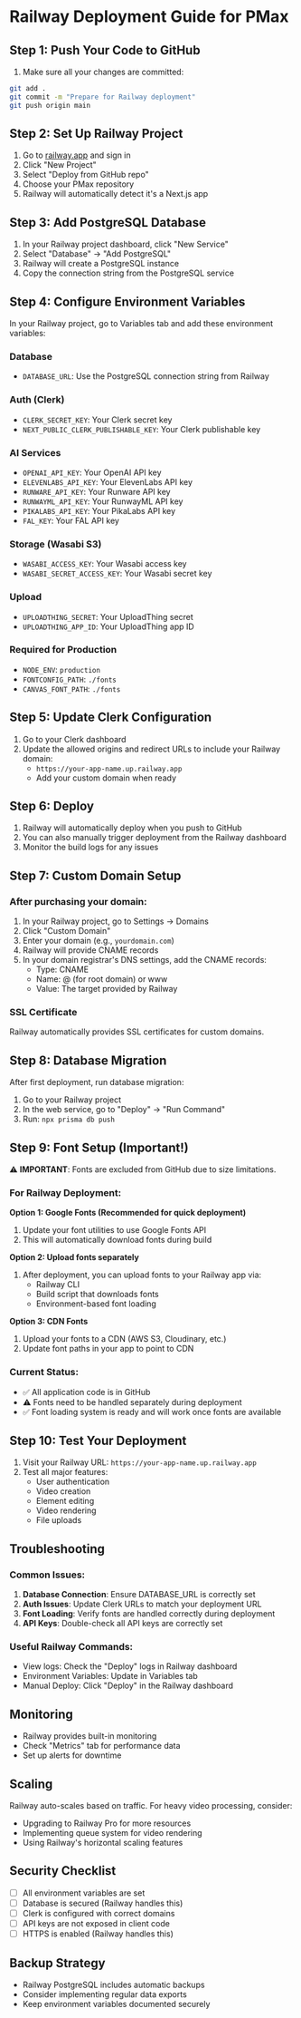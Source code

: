 # Railway Deployment Guide for PMax

## Step 1: Push Your Code to GitHub

1. Make sure all your changes are committed:
```bash
git add .
git commit -m "Prepare for Railway deployment"
git push origin main
```

## Step 2: Set Up Railway Project

1. Go to [railway.app](https://railway.app) and sign in
2. Click "New Project"
3. Select "Deploy from GitHub repo"
4. Choose your PMax repository
5. Railway will automatically detect it's a Next.js app

## Step 3: Add PostgreSQL Database

1. In your Railway project dashboard, click "New Service"
2. Select "Database" → "Add PostgreSQL"
3. Railway will create a PostgreSQL instance
4. Copy the connection string from the PostgreSQL service

## Step 4: Configure Environment Variables

In your Railway project, go to Variables tab and add these environment variables:

### Database
- `DATABASE_URL`: Use the PostgreSQL connection string from Railway

### Auth (Clerk)
- `CLERK_SECRET_KEY`: Your Clerk secret key
- `NEXT_PUBLIC_CLERK_PUBLISHABLE_KEY`: Your Clerk publishable key

### AI Services
- `OPENAI_API_KEY`: Your OpenAI API key
- `ELEVENLABS_API_KEY`: Your ElevenLabs API key
- `RUNWARE_API_KEY`: Your Runware API key
- `RUNWAYML_API_KEY`: Your RunwayML API key
- `PIKALABS_API_KEY`: Your PikaLabs API key
- `FAL_KEY`: Your FAL API key

### Storage (Wasabi S3)
- `WASABI_ACCESS_KEY`: Your Wasabi access key
- `WASABI_SECRET_ACCESS_KEY`: Your Wasabi secret key

### Upload
- `UPLOADTHING_SECRET`: Your UploadThing secret
- `UPLOADTHING_APP_ID`: Your UploadThing app ID

### Required for Production
- `NODE_ENV`: `production`
- `FONTCONFIG_PATH`: `./fonts`
- `CANVAS_FONT_PATH`: `./fonts`

## Step 5: Update Clerk Configuration

1. Go to your Clerk dashboard
2. Update the allowed origins and redirect URLs to include your Railway domain:
   - `https://your-app-name.up.railway.app`
   - Add your custom domain when ready

## Step 6: Deploy

1. Railway will automatically deploy when you push to GitHub
2. You can also manually trigger deployment from the Railway dashboard
3. Monitor the build logs for any issues

## Step 7: Custom Domain Setup

### After purchasing your domain:

1. In your Railway project, go to Settings → Domains
2. Click "Custom Domain" 
3. Enter your domain (e.g., `yourdomain.com`)
4. Railway will provide CNAME records
5. In your domain registrar's DNS settings, add the CNAME records:
   - Type: CNAME
   - Name: @ (for root domain) or www
   - Value: The target provided by Railway

### SSL Certificate
Railway automatically provides SSL certificates for custom domains.

## Step 8: Database Migration

After first deployment, run database migration:
1. Go to your Railway project
2. In the web service, go to "Deploy" → "Run Command"
3. Run: `npx prisma db push`

## Step 9: Font Setup (Important!)

⚠️ **IMPORTANT**: Fonts are excluded from GitHub due to size limitations.

### For Railway Deployment:

**Option 1: Google Fonts (Recommended for quick deployment)**
1. Update your font utilities to use Google Fonts API
2. This will automatically download fonts during build

**Option 2: Upload fonts separately**
1. After deployment, you can upload fonts to your Railway app via:
   - Railway CLI
   - Build script that downloads fonts
   - Environment-based font loading

**Option 3: CDN Fonts**
1. Upload your fonts to a CDN (AWS S3, Cloudinary, etc.)
2. Update font paths in your app to point to CDN

### Current Status:
- ✅ All application code is in GitHub
- ⚠️ Fonts need to be handled separately during deployment
- ✅ Font loading system is ready and will work once fonts are available

## Step 10: Test Your Deployment

1. Visit your Railway URL: `https://your-app-name.up.railway.app`
2. Test all major features:
   - User authentication
   - Video creation
   - Element editing
   - Video rendering
   - File uploads

## Troubleshooting

### Common Issues:

1. **Database Connection**: Ensure DATABASE_URL is correctly set
2. **Auth Issues**: Update Clerk URLs to match your deployment URL
3. **Font Loading**: Verify fonts are handled correctly during deployment
4. **API Keys**: Double-check all API keys are correctly set

### Useful Railway Commands:
- View logs: Check the "Deploy" logs in Railway dashboard
- Environment Variables: Update in Variables tab
- Manual Deploy: Click "Deploy" in the Railway dashboard

## Monitoring

- Railway provides built-in monitoring
- Check "Metrics" tab for performance data
- Set up alerts for downtime

## Scaling

Railway auto-scales based on traffic. For heavy video processing, consider:
- Upgrading to Railway Pro for more resources
- Implementing queue system for video rendering
- Using Railway's horizontal scaling features

## Security Checklist

- [ ] All environment variables are set
- [ ] Database is secured (Railway handles this)
- [ ] Clerk is configured with correct domains
- [ ] API keys are not exposed in client code
- [ ] HTTPS is enabled (Railway handles this)

## Backup Strategy

- Railway PostgreSQL includes automatic backups
- Consider implementing regular data exports
- Keep environment variables documented securely
